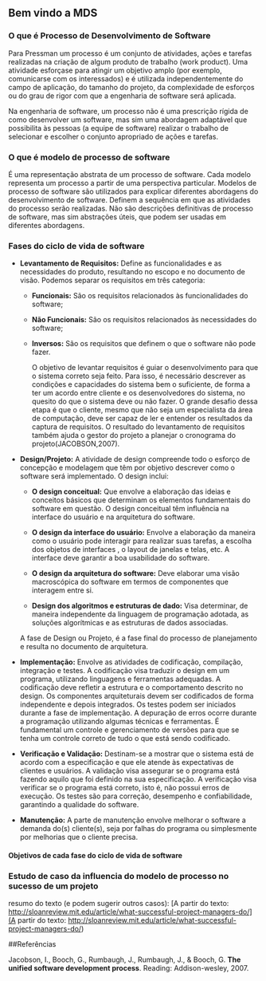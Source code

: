 ## Bem vindo a MDS

### O que é Processo de Desenvolvimento de Software
  Para Pressman um processo é um conjunto de atividades, ações e tarefas realizadas na 
criação de algum produto de trabalho (work product). Uma atividade esforça­se para atingir 
um objetivo amplo (por exemplo, comunicar­se com os interessados) e é utilizada independentemente do campo de aplicação, do tamanho do projeto, da complexidade de esforços ou do grau de rigor com que a engenharia de software será aplicada. 

Na engenharia de software, um processo não é uma prescrição rígida de como desenvolver um software, mas sim uma abordagem adaptável que possibilita às pessoas (a equipe de software) realizar o trabalho de selecionar e escolher o conjunto apropriado de ações e tarefas.

### O que é modelo de processo de software

É uma representação abstrata de um processo de software. Cada modelo representa um processo a partir de uma perspectiva particular.
Modelos de processo de software são utilizados para explicar diferentes abordagens do desenvolvimento de software. Definem a sequência em que as atividades do processo serão realizadas.
Não são descrições definitivas de processo de software, mas sim abstrações úteis, que podem ser usadas em diferentes abordagens.


### Fases do ciclo de vida de software

- **Levantamento de Requisitos:** Define as funcionalidades e as necessidades do produto, resultando no escopo e no documento de visão. Podemos separar os requisitos em três categoria:

    - **Funcionais:** São os requisitos relacionados às funcionalidades do software;
    - **Não Funcionais:** São os requisitos relacionados às necessidades do software;
    - **Inversos:** São os requisitos que definem o que o software não pode fazer.

       
       O objetivo de levantar requisitos é guiar o desenvolvimento para que o sistema correto seja feito. Para isso, é necessário descrever as condições e capacidades do sistema bem o suficiente,
de forma a ter um acordo entre cliente e os desenvolvedores do sistema, no quesito do que o sistema deve ou não fazer. O grande desafio dessa etapa é que o cliente, mesmo que não seja um especialista da área de computação, deve ser capaz de ler e entender os resultados da captura de requisitos. O resultado do levantamento de requisitos também ajuda o gestor do projeto a planejar o cronograma do projeto(JACOBSON,2007).
      

- **Design/Projeto:** A atividade de design compreende todo o esforço de concepção e modelagem que têm por objetivo descrever como o software será implementado. O design inclui:

    - **O design conceitual:** Que envolve a elaboração das ideias e conceitos básicos que determinam os elementos fundamentais do software em questão. O design conceitual têm influência na interface do usuário e na arquitetura do software.

    - **O design da interface do usuário:** Envolve a elaboração da maneira como o usuário pode interagir para realizar suas tarefas, a escolha dos objetos de interfaces , o layout de janelas e telas, etc. A interface deve garantir a boa usabilidade do software.

    - **O design da arquitetura do software:** Deve elaborar uma visão macroscópica do software em termos de componentes que interagem entre si.

    - **Design dos algoritmos e estruturas de dado:** Visa determinar, de maneira independente da linguagem de programação adotada, as soluções algorítmicas e as estruturas de dados associadas.

    A fase de Design ou Projeto, é a fase final do processo de planejamento e resulta no documento de arquitetura.

- **Implementação:** Envolve as atividades de codificação, compilação, integração e testes. A codificação visa traduzir o design em um programa, utilizando linguagens e ferramentas adequadas. A codificação deve refletir a estrutura e o comportamento descrito no design. Os componentes arquiteturais devem ser codificados de forma independente e depois integrados. Os testes podem ser iniciados durante a fase de implementação. A depuração de erros ocorre durante a programação utilizando algumas técnicas e ferramentas. É fundamental um controle e gerenciamento de versões para que se tenha um controle correto de tudo o que está sendo codificado.

- **Verificação e Validação:** Destinam-se a mostrar que o sistema está de acordo com a especificação e que ele atende às expectativas de clientes e usuários. A validação visa assegurar se o programa está fazendo aquilo que foi definido na sua especificação. A verificação visa verificar se o programa está correto, isto é, não possui erros de execução. Os testes são para correção, desempenho e confiabilidade, garantindo a qualidade do software.

- **Manutenção:** A parte de manutenção envolve melhorar o software a demanda do(s) cliente(s), seja por falhas do programa ou simplesmente por melhorias que o cliente precisa.


#### Objetivos de cada fase do ciclo de vida de software

### Estudo de caso da influencia do modelo de processo no sucesso de um projeto 

resumo do texto (e podem sugerir outros casos): 
[A partir do texto:  http://sloanreview.mit.edu/article/what-successful-project-managers-do/](A partir do texto:  http://sloanreview.mit.edu/article/what-successful-project-managers-do/)

##Referências

Jacobson, I., Booch, G., Rumbaugh, J., Rumbaugh, J., & Booch, G. **The unified software development process**. Reading: Addison-wesley, 2007.